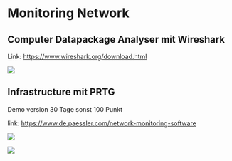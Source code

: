 # Monitoring Network

## Computer Datapackage Analyser mit Wireshark

Link: https://www.wireshark.org/download.html

![](https://www.wireshark.org/docs/wsug_html_chunked/wsug_graphics/ws-main.png)


## Infrastructure mit PRTG

Demo version 30 Tage sonst 100 Punkt

link: https://www.de.paessler.com/network-monitoring-software

![](http://hlassets.paessler.com/common/files/screenshots/bandwidth-monitoring.png)

![](http://hlassets.paessler.com/common/files/screenshots/prtg-v17-4/basics/device-tree.png)
